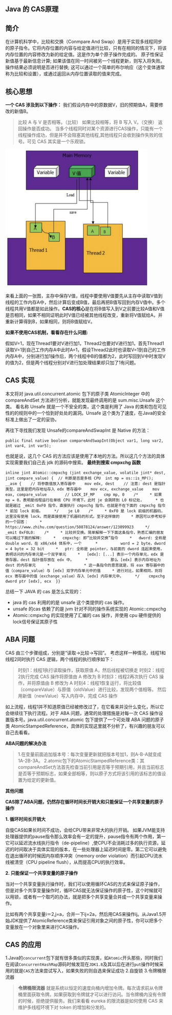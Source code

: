## 						Java 的 CAS原理                       



## 简介

在计算机科学中，比较和交换（Conmpare And Swap）是用于实现多线程同步的原子指令。它将内存位置的内容与给定值进行比较，只有在相同的情况下，将该内存位置的内容修改为新的给定值。这是作为单个原子操作完成的。 
原子性保证新值基于最新信息计算; 如果该值在同一时间被另一个线程更新，则写入将失败。操作结果必须说明是否进行替换; 这可以通过一个简单的布尔响应（这个变体通常称为比较和设置），或通过返回从内存位置读取的值来完成。

## 核心思想

**一个 CAS 涉及到以下操作：**
我们假设内存中的原数据V，旧的预期值A，需要修改的新值B。

> 比较 A 与 V 是否相等。（比较）
> 如果比较相等，将 B 写入 V。（交换）
> 返回操作是否成功。
> 当多个线程同时对某个资源进行CAS操作，只能有一个线程操作成功，但是并不会阻塞其他线程,其他线程只会收到操作失败的信号。可见 CAS 其实是一个乐观锁。

<img src="../../image/mmbiz.png" alt="img" style="zoom:50%;" />

来看上面的一张图，主存中保存V值，线程中要使用V值要先从主存中读取V值到线程的工作内存A中，然后计算后变成B值，最后再把B值写回到内存V值中。多个线程共用V值都是如此操作。**CAS的核心**是在将B值写入到V之前要比较A值和V值是否相同，如果不相同证明此时V值已经被其他线程改变，重新将V值赋给A，并重新计算得到B，如果相同，则将B值赋给V。

**如果不使用CAS机制，看看存在什么问题:**

假如V=1，现在Thread1要对V进行加1，Thread2也要对V进行加1，首先Thread1读取V=1到自己工作内存A中此时A=1，假设Thread2此时也读取V=1到自己的工作内存A中，分别进行加1操作后，两个线程中B的值都为2，此时写回到V中时发现V的值为2，但是两个线程分别对V进行加处理结果却只加了1有问题。

## CAS 实现

本文将对 java.util.concurrent.atomic 包下的原子类 AtomicInteger 中的 compareAndSet 方法进行分析，就能发现最终调用的是 sum.misc.Unsafe 这个类。
看名称 Unsafe 就是一个不安全的类，这个类是利用了 Java 的类和包在可见性的的规则中的一个恰到好处处的漏洞。Unsafe 这个类为了速度，在Java的安全标准上做出了一定的妥协。

再往下寻找我们发现 Unsafe的compareAndSwapInt 是 Native 的方法：

```
public final native boolean compareAndSwapInt(Object var1, long var2, int var4, int var5);
```

也就是说，这几个 CAS 的方法应该是使用了本地的方法。所以这几个方法的具体实现需要我们自己去 jdk 的源码中搜索。
**最终到搜索 cmpxchg 函数**

```
inline jint Atomic::cmpxchg (jint exchange_value, volatile jint* dest, jint compare_value) {  // 判断是否是多核 CPU  int mp = os::is_MP();  __asm {    // 将参数值放入寄存器中    mov edx, dest    // 注意: dest 是指针类型，这里是把内存地址存入 edx 寄存器中    mov ecx, exchange_value    mov eax, compare_value        // LOCK_IF_MP    cmp mp, 0    /*     * 如果 mp = 0，表明是线程运行在单核 CPU 环境下。此时 je 会跳转到 L0 标记处，     * 也就是越过 _emit 0xF0 指令，直接执行 cmpxchg 指令。也就是不在下面的 cmpxchg 指令     * 前加 lock 前缀。     */    je L0    /*     * 0xF0 是 lock 前缀的机器码，这里没有使用 lock，而是直接使用了机器码的形式。至于这样做的     * 原因可以参考知乎的一个回答：     *     https://www.zhihu.com/question/50878124/answer/123099923     */     _emit 0xF0L0:    /*     * 比较并交换。简单解释一下下面这条指令，熟悉汇编的朋友可以略过下面的解释:     *   cmpxchg: 即“比较并交换”指令     *   dword: 全称是 double word，在 x86/x64 体系中，一个      *          word = 2 byte，dword = 4 byte = 32 bit     *   ptr: 全称是 pointer，与前面的 dword 连起来使用，表明访问的内存单元是一个双字单元     *   [edx]: [...] 表示一个内存单元，edx 是寄存器，dest 指针值存放在 edx 中。     *          那么 [edx] 表示内存地址为 dest 的内存单元     *               * 这一条指令的意思就是，将 eax 寄存器中的值（compare_value）与 [edx] 双字内存单元中的值     * 进行对比，如果相同，则将 ecx 寄存器中的值（exchange_value）存入 [edx] 内存单元中。     */    cmpxchg dword ptr [edx], ecx  }}
```

总结一下 JAVA 的 cas 是怎么实现的：

- java 的 cas 利用的的是 unsafe 这个类提供的 cas 操作。
- unsafe 的cas 依赖了的是 jvm 针对不同的操作系统实现的 Atomic::cmpxchg
- Atomic::cmpxchg 的实现使用了汇编的 cas 操作，并使用 cpu 硬件提供的 lock信号保证其原子性

## ABA 问题

CAS 由三个步骤组成，分别是“读取->比较->写回”。
考虑这样一种情况，线程1和线程2同时执行 CAS 逻辑，两个线程的执行顺序如下：

> 时刻1：线程1执行读取操作，获取原值 A，然后线程被切换走
> 时刻2：线程2执行完成 CAS 操作将原值由 A 修改为 B
> 时刻3：线程2再次执行 CAS 操作，并将原值由 B 修改为 A
> 时刻4：线程1恢复运行，将比较值（compareValue）与原值（oldValue）进行比较，发现两个值相等。
> 然后用新值（newValue）写入内存中，完成 CAS 操作

如上流程，线程1并不知道原值已经被修改过了，在它看来并没什么变化，所以它会继续往下执行流程。对于 ABA 问题，通常的处理措施是对每一次 CAS 操作设置版本号。java.util.concurrent.atomic 包下提供了一个可处理 ABA 问题的原子类 AtomicStampedReference，具体的实现这里就不分析了，有兴趣的朋友可以自己去看看。

**ABA问题的解决办法**

> 1.在变量前面追加版本号：每次变量更新就把版本号加1，则A-B-A就变成1A-2B-3A。
> 2.atomic包下的AtomicStampedReference类：其compareAndSet方法首先检查当前引用是否等于预期引用，并且当前标志是否等于预期标志，如果全部相等，则以原子方式将该引用的该标志的值设置为给定的更新值。

**其他问题**

**CAS除了ABA问题，仍然存在循环时间长开销大和只能保证一个共享变量的原子操作**

**1. 循环时间长开销大**

自旋CAS如果长时间不成功，会给CPU带来非常大的执行开销。
如果JVM能支持处理器提供的pause指令那么效率会有一定的提升，pause指令有两个作用，第一它可以延迟流水线执行指令（de-pipeline）,使CPU不会消耗过多的执行资源，延迟的时间取决于具体实现的版本，在一些处理器上延迟时间是零。第二它可以避免在退出循环的时候因内存顺序冲突（memory order violation）而引起CPU流水线被清空（CPU pipeline flush），从而提高CPU的执行效率。

**2. 只能保证一个共享变量的原子操作**

当对一个共享变量执行操作时，我们可以使用循环CAS的方式来保证原子操作，但是对多个共享变量操作时，循环CAS就无法保证操作的原子性，这个时候就可以用锁，或者有一个取巧的办法，就是把多个共享变量合并成一个共享变量来操作。

比如有两个共享变量i＝2,j=a，合并一下ij=2a，然后用CAS来操作ij。从Java1.5开始JDK提供了AtomicReference类来保证引用对象之间的原子性，你可以把多个变量放在一个对象里来进行CAS操作。

## CAS 的应用

1.Java的`concurrent`包下就有很多类似的实现类，如`Atomic`开头那些，同时我们在阅读`ConcurrentHashMap`源码时候发现在`JDK1.8`及其以后在进行`put`操作时候采用的就是`CAS`方法来尝试写入，如果失败的则自选来保证成功
2.自旋锁
3.令牌桶限流器

> **令牌桶限流器**
> 就是系统以恒定的速度向桶内增加令牌。每次请求前从令牌桶里面获取令牌。如果获取到令牌就才可以进行访问。当令牌桶内没有令牌的时候，拒绝提供服务。我们来看看 eureka 的限流器是如何使用 CAS 来维护多线程环境下对 token 的增加和分发的。